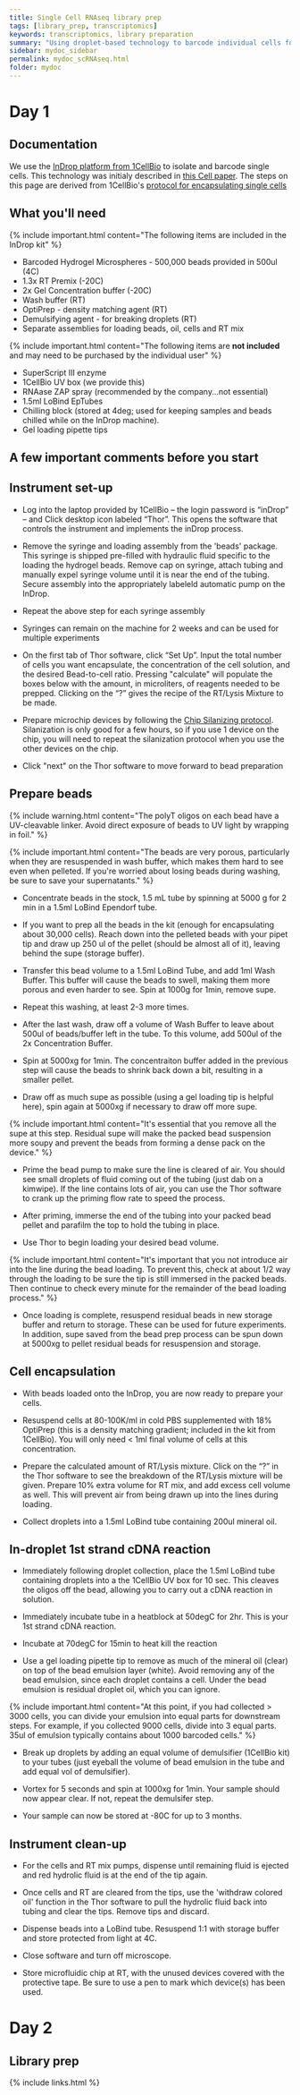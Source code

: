 ```yaml
---
title: Single Cell RNAseq library prep
tags: [library_prep, transcriptomics]
keywords: transcriptomics, library preparation
summary: "Using droplet-based technology to barcode individual cells for RNAseq"
sidebar: mydoc_sidebar
permalink: mydoc_scRNAseq.html
folder: mydoc
---
```

# Day 1

## Documentation

We use the [InDrop platform from 1CellBio](https://1cell-bio.com/indrop/) to isolate and barcode single cells.  This technology was initialy described in [this Cell paper]().  The steps on this page are derived from 1CellBio's [protocol for encapsulating single cells](https://1cell-bio.com/wp-content/uploads/2018/05/inDrop-Single-Cell-Encapsulation-and-Rever-se-Transcription-Protocol-Version-2.2-.pdf)

## What you'll need

{% include important.html content="The following items are included in the InDrop kit" %}

* Barcoded Hydrogel Microspheres - 500,000 beads provided in 500ul (4C)
* 1.3x RT Premix (-20C)
* 2x Gel Concentration buffer (-20C)
* Wash buffer (RT)
* OptiPrep - density matching agent (RT)
* Demulsifying agent - for breaking droplets (RT)
* Separate assemblies for loading beads, oil, cells and RT mix

{% include important.html content="The following items are __not included__ and may need to be purchased by the individual user" %}

* SuperScript III enzyme
* 1CellBio UV box (we provide this)
* RNAase ZAP spray (recommended by the company...not essential)
* 1.5ml LoBind EpTubes
* Chilling block (stored at 4deg; used for keeping samples and beads chilled while on the InDrop machine).
* Gel loading pipette tips

## A few important comments before you start

## Instrument set-up

* Log into the laptop provided by 1CellBio – the login password is “inDrop” – and Click desktop icon labeled “Thor”. This opens the software that controls the instrument and implements the inDrop process. 

* Remove the syringe and loading assembly from the 'beads' package. This syringe is shipped pre-filled with hydraulic fluid specific to the loading the hydrogel beads.  Remove cap on syringe, attach tubing and manually expel syringe volume until it is near the end of the tubing.  Secure assembly into the appropriately labeleld automatic pump on the InDrop.

* Repeat the above step for each syringe assembly

* Syringes can remain on the machine for 2 weeks and can be used for multiple experiments

* On the first tab of Thor software, click “Set Up”.  Input the total number of cells you want encapsulate, the concentration of the cell solution, and the desired Bead-to-cell ratio.  Pressing "calculate" will populate the boxes below with the amount, in microliters, of reagents needed to be prepped. Clicking on the “?” gives the recipe of the RT/Lysis Mixture to be made.

* Prepare microchip devices by following the [Chip Silanizing protocol](https://1cell-bio.com/wp-content/uploads/2017/10/Silanization-Protocol-v4.pdf).  Silanization is only good for a few hours, so if you use 1 device on the chip, you will need to repeat the silanization protocol when you use the other devices on the chip.

* Click "next" on the Thor software to move forward to bead preparation

## Prepare beads

{% include warning.html content="The polyT oligos on each bead have a UV-cleavable linker.  Avoid direct exposure of beads to UV light by wrapping in foil." %}

{% include important.html content="The beads are very porous, particularly when they are resuspended in wash buffer, which makes them hard to see even when pelleted.  If you're worried about losing beads during washing, be sure to save your supernatants." %}

* Concentrate beads in the stock, 1.5 mL tube by spinning at 5000 g for 2 min in a 1.5ml LoBind Ependorf tube.

* If you want to prep all the beads in the kit (enough for encapsulating about 30,000 cells).  Reach down into the pelleted beads with your pipet tip and draw up 250 ul of the pellet (should be almost all of it), leaving behind the supe (storage buffer).  

* Transfer this bead volume to a 1.5ml LoBind Tube, and add 1ml Wash Buffer.  This buffer will cause the beads to swell, making them more porous and even harder to see.  Spin at 1000g for 1min, remove supe. 

* Repeat this washing, at least 2-3 more times.

* After the last wash, draw off a volume of Wash Buffer to leave about 500ul of beads/buffer left in the tube.  To this volume, add 500ul of the 2x Concentration Buffer.  

* Spin at 5000xg for 1min.  The concentraiton buffer added in the previous step will cause the beads to shrink back down a bit, resulting in a smaller pellet. 

* Draw off as much supe as possible (using a gel loading tip is helpful here), spin again at 5000xg if necessary to draw off more supe.

{% include important.html content="It's essential that you remove all the supe at this step.  Residual supe will make the packed bead suspension more soupy and prevent the beads from forming a dense pack on the device." %}

* Prime the bead pump to make sure the line is cleared of air.  You should see small droplets of fluid coming out of the tubing (just dab on a kimwipe).  If the line contains lots of air, you can use the Thor software to crank up the priming flow rate to speed the process.

* After priming, immerse the end of the tubing into your packed bead pellet and parafilm the top to hold the tubing in place.  

* Use Thor to begin loading your desired bead volume.  

{% include important.html content="It's important that you not introduce air into the line during the bead loading.  To prevent this, check at about 1/2 way through the loading to be sure the tip is still immersed in the packed beads.  Then continue to check every minute for the remainder of the bead loading process." %}

* Once loading is complete, resuspend residual beads in new storage buffer and return to storage.  These can be used for future experiments.  In addition, supe saved from the bead prep process can be spun down at 5000xg to pellet residual beads for resuspension and storage.

## Cell encapsulation

* With beads loaded onto the InDrop, you are now ready to prepare your cells.

* Resuspend cells at 80-100K/ml in cold PBS supplemented with 18% OptiPrep (this is a density matching gradient; included in the kit from 1CellBio).  You will only need < 1ml final volume of cells at this concentration.

* Prepare the calculated amount of RT/Lysis mixture. Click on the “?” in the Thor software to see the breakdown of the RT/Lysis mixture will be given.  Prepare 10% extra volume for RT mix, and add excess cell volume as well.  This will prevent air from being drawn up into the lines during loading.

* Collect droplets into a 1.5ml LoBind tube containing 200ul mineral oil.

## In-droplet 1st strand cDNA reaction

* Immediately following droplet collection, place the 1.5ml LoBind tube containing droplets into a the 1CellBio UV box for 10 sec.  This cleaves the oligos off the bead, allowing you to carry out a cDNA reaction in solution.

* Immediately incubate tube in a heatblock at 50degC for 2hr.  This is your 1st strand cDNA reaction.

* Incubate at 70degC for 15min to heat kill the reaction

* Use a gel loading pipette tip to remove as much of the mineral oil (clear) on  top of the bead emulsion layer (white).  Avoid removing any of the bead emulsion, since each droplet contains a cell.  Under the bead emulsion is residual droplet oil, which you can ignore.  

{% include important.html content="At this point, if you had collected > 3000 cells, you can divide your emulsion into equal parts for downstream steps.  For example, if you collected 9000 cells, divide into 3 equal parts.  35ul of emulsion typically contains about 1000 barcoded cells." %}

* Break up droplets by adding an equal volume of demulsifier (1CellBio kit) to your tubes (just eyeball the volume of bead emulsion in the tube and add equal vol of demulsifier).

* Vortex for 5 seconds and spin at 1000xg for 1min.  Your sample should now appear clear.  If not, repeat the demulsifer step.

* Your sample can now be stored at -80C for up to 3 months.  

## Instrument clean-up
 
* For the cells and RT mix pumps, dispense until remaining fluid is ejected and red hydrolic fluid is at the end of the tip again.

* Once cells and RT are cleared from the tips, use the 'withdraw colored oil' function in the Thor software to pull the hydrolic fluid back into tubing and clear the tips.  Remove tips and discard.

* Dispense beads into a LoBind tube.  Resuspend 1:1 with storage buffer and store protected from light at 4C.

* Close software and turn off microscope.

* Store microfluidic chip at RT, with the unused devices covered with the protective tape.  Be sure to use a pen to mark which device(s) has been used. 

# Day 2

## Library prep


{% include links.html %}
